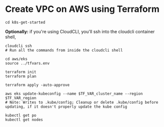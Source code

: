 # Create VPC on AWS using Terraform

```
cd k8s-get-started
```

**Optionally:** if you're using CloudCLI, you'll ssh into the cloudcli container shell,

```
cloudcli ssh
# Run all the commands from inside the cloudcli shell
```

```
cd aws/eks
source ../tfvars.env

terraform init
terraform plan

terraform apply -auto-approve

aws eks update-kubeconfig --name $TF_VAR_cluster_name --region $TF_VAR_region
# Note: Writes to .kube/config; Cleanup or delete .kube/config before updating, if it doesn't properly update the kube config

kubectl get po
kubectl get nodes
```
